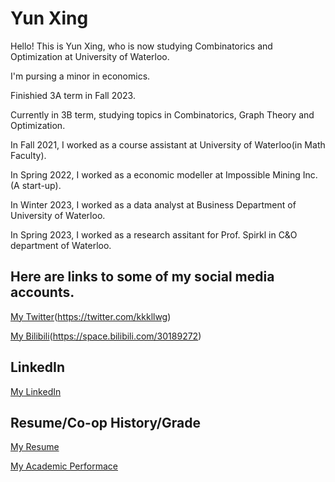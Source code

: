 # Yun Xing

Hello! This is Yun Xing, who is now studying Combinatorics and Optimization at University of Waterloo.

I'm pursing a minor in economics.

Finishied 3A term in Fall 2023.

Currently in 3B term, studying topics in Combinatorics, Graph Theory and Optimization.

In Fall 2021, I worked as a course assistant at University of Waterloo(in Math Faculty).

In Spring 2022, I worked as a economic modeller at Impossible Mining Inc. (A start-up).

In Winter 2023, I worked as a data analyst at Business Department of University of Waterloo.

In Spring 2023, I worked as a research assitant for Prof. Spirkl in C&O department of Waterloo.

## Here are links to some of my social media accounts.

[My Twitter](/y39xing/y39xing.github.io/blob/main/tw.jpg)(https://twitter.com/kkkllwg)

[My Bilibili](y39xing/y39xing.github.io/blob/main/bl.png)(https://space.bilibili.com/30189272)

## LinkedIn

[My LinkedIn](https://www.linkedin.com/in/yun-xing-nebula/)

## Resume/Co-op History/Grade

[My Resume](https://github.com/y39xing/y39xing.github.io/blob/main/Resume_F23.pdf)

[My Academic Performace](https://github.com/y39xing/y39xing.github.io/blob/main/Unofficial_Transcript_F23.pdf)
